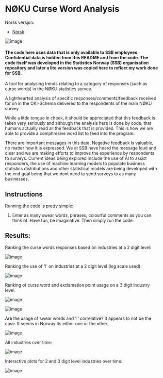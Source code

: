 # NØKU Curse Word Analysis

Norsk versjon:

- [Norsk](README_NO.md)

![image](https://github.com/user-attachments/assets/585517da-5de8-44ac-995a-d4316b03c765)

#### The code here uses data that is only available to SSB employees. Confidential data is hidden from this README and from the code. The code itself was developed in the Statistics Norway (SSB) organisation repository and later a lite version was copied here to reflect my work done for SSB.

A tool for analysing trends relating to a category of responses (such as curse words) in the NØKU statistics survey. 

A lighthearted analysis of specific responses/comments/feedback received for on in the OKI-Schema delivered to the respondents of the main NØKU survey. 

While a little tongue in cheek, it should be appreciated that this feedback is taken very seriously and although the analysis here is done by code, that humans actually read all the feedback that is provided. This is how we are able to provide a comphresive word list to feed into the program. 

There are important messages in this data. Negative feedback is valuable, no matter how it is expressed. We at SSB have heard the message loud and clear and we are making efforts to improve the experience by respondents to surveys. Current ideas being explored include the use of AI to assist responders, the use of machine learning models to populate business statistics distributions and other statistical models are being developed with the end goal being that we dont need to send surveys to as many businesses. 


## Instructions

Running the code is pretty simple:

1. Enter as many swear words, phrases, colourful comments as you can think of. Have fun, be imaginative. Then simply run the code.


## Results: 

Ranking the curse words responses based on industries at a 2 digit level: 

![image](https://github.com/user-attachments/assets/9dfd7059-f0c2-45e3-a026-34d39ce3e13e)


Ranking the use of '!' on industries at a 2 digit level (log scale used): 

![image](https://github.com/user-attachments/assets/c1845926-04b4-415e-a33f-d0bf7e11e3ce)

Ranking of curse word and exclamation point usage on a 3 digit industry level. 

![image](https://github.com/user-attachments/assets/6b6871c7-2316-4674-b2a4-7a3d8ed1ea47)

![image](https://github.com/user-attachments/assets/ffb528ab-b879-4bac-86a3-17eb8d80f87c)

Are the usage of swear words and '!' correlative? It appears to not be the case. It seems in Norway its either one or the other. 

![image](https://github.com/user-attachments/assets/9b22ecfc-ee41-466e-8ff1-30377a683154)


All industries over time:

![image](https://github.com/user-attachments/assets/6a4a8d2c-14b5-46b5-b62e-9758f6352fff)

Interactive plots for 2 and 3 digit level industries over time:

![image](https://github.com/user-attachments/assets/b622b33b-21bb-4ac0-b905-b40847bf259e)
